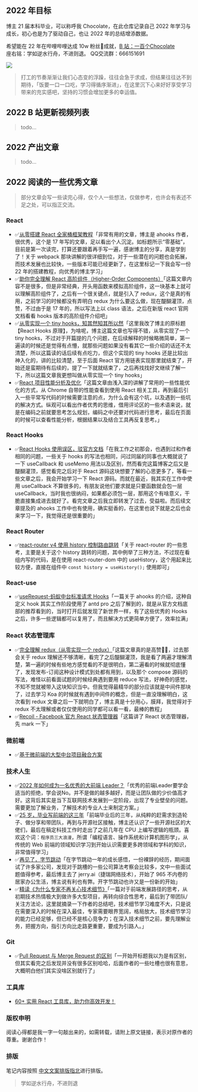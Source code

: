 ## 2022 年目标


博主 21 届本科毕业，可以称呼我 Chocolate，在此仓库记录自己 2022 年学习与成长，初心也是为了驱动自己，也让 2022 年的总结增添数据。


希望能在 22 年在哔哩哔哩达成 10w 粉丝:100:成就，<a href="https://space.bilibili.com/351534170">B 站：一百个Chocolate</a><br/>座右铭：学如逆水行舟，不进则退。 QQ交流群：666151691

<a href="https://space.bilibili.com/351534170"><img src="https://img.shields.io/badge/dynamic/json?labelColor=FE7398&logo=bilibili&logoColor=white&label=bilibili%20fans&color=00aeec&query=%24.data.totalSubs&url=https%3A%2F%2Fapi.spencerwoo.com%2Fsubstats%2F%3Fsource%3Dbilibili%26queryKey%3D351534170" /></a>



> 打工的节奏渐渐让我们心态变的浮躁，往往会急于求成，但结果往往达不到期待，「饭要一口一口吃，学习得循序渐进」，在这里沉下心来好好享受学习带来的充实感吧，坚持的习惯会增加更多的幸运值。

## 2022 B 站更新视频列表

> todo...



## 2022 产出文章

> todo...

## 2022 阅读的一些优秀文章

> 部分文章会写一些读完心得，仅个人一些想法，仅做参考，也许会有表述不足之处，可以指正交流。


### React

- :white_check_mark:[从零搭建 React 全家桶框架教程](https://github.com/brickspert/blog/issues/1)「非常有用的文章，博主是 ahooks 作者，很优秀，这个是 17 年写的文章，足以看出个人沉淀。如标题所示“零基础”，目前是第一次读完，打算还要跟着再手写一遍，感谢博主的分享，真是学到了！关于 webpack 那块讲解的很详细到位，对于一些潜在的问题也会拓展，而技术发展也比较快，一些版本可能已经更新了，在这里标记一下我会写一份 22 年的搭建教程，向优秀的博主学习」
- :white_check_mark:[助你完全理解 React 高阶组件（Higher-Order Components）](https://github.com/brickspert/blog/issues/2)「这篇文章内容不是很多，但是非常经典，开头用函数来模拟高阶组件，这一块基本上就可以理解高阶组件了，之后有一个很关键点，就是引入了 redux，这个是真的有用，之前学习的时候都没有弄明白 redux 为什么要这么做，现在醍醐灌顶，点赞，不过由于是 17 年的，所以写法上以 class 语法，之后在新版 react 官网文档看看 hooks 版本的高阶组件介绍吧」
- :white_check_mark:[从零实现一个 tiny hooks，知其然知其所以然](https://github.com/brickspert/blog/issues/26)「这里我改了博主的原标题【React Hooks 原理】，为啥呢，博主这篇文章也写得不错，从零实现了一个 tiny hooks，不过对于开篇提的几个问题，在后续解释的时候略微简单，第一遍读的时候还是觉得有点懵，就那些问题如果没有看其它一些介绍的话还不太清楚，所以这篇读的话后续有点吃力，但这个实现的 tiny hooks 还是比较出神入化的，讲的比较清楚，至于后面 React 官方用链表实现那里就结束了，开始还是蛮期待有后续的，提了一下就就结束了，之后再找找好文继续了解一下，所以这篇文章我更想叫做从零实现一个 tiny hooks」
- :white_check_mark:[React 项目性能分析及优化](https://github.com/brickspert/blog/issues/36)「这篇文章由浅入深的讲解了常用的一些性能优化的方式，从 Chrome 自带的性能查看到使用 React 相关工具，再到最后引入一些平常写代码的时候需要注意的点，为什么会有这个坑，以及遇到一些坑的解决方式。纵观可以看出作者优秀的思维，借用评论区的一些术语来说，就是在编码之前就要思考怎么规划，编码之中还要对代码进行思考，最后在页面的时候可以查看性能分析，根据结果以及结合工具再反复思考。」


### React Hooks

- :white_check_mark:[React Hooks 使用误区，驳官方文档](https://github.com/brickspert/blog/issues/45)「在我工作之初那会，也遇到过和作者相同的问题，一些关于 hooks 的写法也相同，问过同届的同事也大概就说了一下 useCallback 和 useMemo 用法以及区别，然而看完这篇博客之后又是醍醐灌顶，感觉看完之后对于 React 源码这块想要了解的心思更多了，等看一些文章之后，我会开始学习一下 React 源码。而就在最近，我其实在工作中使用 useCallback 不算很多的，有朋友说他们要求就是只要函数就会包一层 useCallback，当时我也很纳闷，如果都必须包一层，那用这个有啥意义，干脆直接集成进去就好了。看完文章之后我立即转发了过去，受益啦。而后续文章提及的 ahooks 工作中也有使用，确实挺香的，在这里也说下就是之后也会来学习一下，我觉得还是很重要的」


### React Router

- :white_check_mark:[react-router v4 使用 history 控制路由跳转](https://github.com/brickspert/blog/issues/3)「关于 react-router 的一些思考，主要是关于这个 history 跳转的问题，其中例举了三种方法，不过现在看组内写的代码，是在使用 react-router-dom 中的 useHistory，这个用起来比较方便，直接在组件中 `const history = useHistory();` 使用即可」

### React-use

- :white_check_mark:[useRequest-蚂蚁中台标准请求 Hooks](https://github.com/brickspert/blog/issues/35)「一篇关于 ahooks 的介绍，这种自定义 hook 其实工作阶段使用了 antd pro 之后了解到的，就是从官方文档底部的推荐看到的，当时打开后就发现了新世界一样，有了这些优秀的 Hooks 之后，许多一些逻辑都可以复用了，而且解决方式更简单方便了，效率拉满」


### React 状态管理库

- :white_check_mark:[完全理解 redux（从零实现一个 redux）](https://github.com/brickspert/blog/issues/22)「这篇文章真的是高赞👍🏻，过去那会关于 redux 理解还不够清晰，看完了之后醍醐灌顶，我是看了两遍才理解清楚，第一遍的时候有些地方感觉看的不是很明白，第二遍看的时候就彻底懂了，发现发布-订阅这种设计模式到处都有用到，以及那个 compose 源码的写法，难怪以前看面试题的时候经典遇到要用 reduce 写法，好神奇的感觉，不知不觉就被带入这块知识当中。但我觉得最精华的部分应该就是中间件那块了，过去学习 Koa 的时候就有遇到中间件的概念，但是一直没理解明白，这次看到 redux 文章之后一下就明白了，博主真是十分用心，膜拜，我觉得对于 redux 不太理解或者仅仅使用的同学都可以看一看，最棒的教程」
- :white_check_mark:[Recoil - Facebook 官方 React 状态管理器](https://github.com/brickspert/blog/issues/38)「这篇讲了 React 状态管理器，先 mark 一下」


### 微前端
- :white_check_mark:[基于微前端的大型中台项目融合方案](https://github.com/brickspert/blog/issues/41)


### 技术人生

- :white_check_mark:[2022 年如何成为一名优秀的大前端 Leader？](https://juejin.cn/post/7034419410706104356)「优秀的前端Leader要学会适当的拒绝，学会说No。并不是做的越多越好，而是让团队做的少价值高才好。这背后其实是当下互联网技术发展到一定阶段，出现了专业壁垒的问题。需要更加了解业务，了解技术的专业人士来制定方案。」
- :white_check_mark:[25 岁，毕业写前端的这三年](https://juejin.cn/post/6844903842593636360)「前端毕业后的三年，从纯粹的赶需求到造轮子、做分享和带团队，再到与开源社区接触，博主还认识了一些开源社区的大佬们，最后在稿定科技工作时走出了之前几年在 CPU 上编写逻辑的瓶颈。喜欢这个词：`程序员三大浪漫`，所谓「编程语言、操作系统和计算机图形学」，从传统的 Web 前端的领域知识学习到开始认识需要更多跨领域和学科的知识，非常值得学习」
- :white_check_mark:[再见了，字节跳动](https://juejin.cn/post/7047706117584977934)「在字节跳动一年的成长感悟，一份裸辞的经历，期间面试了许多家公司，发现对于跳槽的一些公司算法考察会比较多，文中一些面试题值得参考，最后博主去了 jerry.ai（捷瑞网络技术），开始了 965 不内卷的居家办公生活，博主说有利也有弊。开字节跳动也许又是一份新的开始」
- :white_check_mark:[精读《为什么专家不再关心技术细节》](https://github.com/ascoders/weekly/blob/master/%E5%95%86%E4%B8%9A%E6%80%9D%E8%80%83/103.%E7%B2%BE%E8%AF%BB%E3%80%8A%E4%B8%BA%E4%BB%80%E4%B9%88%E4%B8%93%E5%AE%B6%E4%B8%8D%E5%86%8D%E5%85%B3%E5%BF%83%E6%8A%80%E6%9C%AF%E7%BB%86%E8%8A%82%E3%80%8B.md)「一篇对于前端发展路径的思考，从初期技术热情极大到做许多大型项目，再转向综合性思考，最后到了带团队/关注方法论，这里就摘录一下作者的总结吧，技术细节学习难度不大，只是说在需要深入的时候在深入最佳，专家需要眼界宽阔，格局放大，技术细节学习的能力已经足够，但已经不是核心竞争力；在深入技术细节之前，要先理解业务，把握方向，指引方向比走路更重要，要成为引路人。」



### Git

- :white_check_mark:[Pull Request 与 Merge Request 的区别](https://github.com/brickspert/blog/issues/37)「一开始开标题我以为是有区别，但其实看完之后发现并没有很多区别哈哈，后面作者的一些吐槽也很有意思，大概明白他们其实没啥区别就行了」


### 工具库

- [60+ 实用 React 工具库，助力你高效开发！](https://juejin.cn/post/7036162494573838367)


### 版权申明

阅读心得都是我一字一句敲出来的，如需转载，请附上原文链接，表示对原作者的尊重。谢谢合作！

### 排版

笔记内容按照 <a href="https://mazhuang.org/wiki/chinese-copywriting-guidelines/">中文文案排版指北</a>进行排版。


> 学如逆水行舟，不进则退
